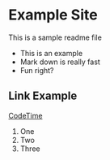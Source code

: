 # Example Site

This is a sample readme file 

* This is an example
* Mark down is really fast
* Fun right?

## Link Example
[CodeTime](https://www.codetime.io)

1. One
2. Two
3. Three